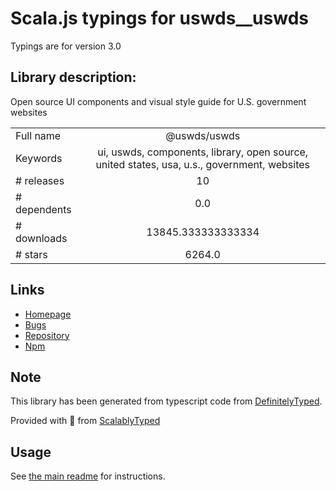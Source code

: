 
# Scala.js typings for uswds__uswds

Typings are for version 3.0

## Library description:
Open source UI components and visual style guide for U.S. government websites

|                    |                 |
| ------------------ | :-------------: |
| Full name          | @uswds/uswds |
| Keywords           | ui, uswds, components, library, open source, united states, usa, u.s., government, websites |
| # releases         | 10 |
| # dependents       | 0.0 |
| # downloads        | 13845.333333333334 |
| # stars            | 6264.0 |

## Links
- [Homepage](https://github.com/uswds/uswds#readme)
- [Bugs](https://github.com/uswds/uswds/issues)
- [Repository](https://github.com/uswds/uswds)
- [Npm](https://www.npmjs.com/package/%40uswds%2Fuswds)
    


## Note
This library has been generated from typescript code from [DefinitelyTyped](https://definitelytyped.org).

Provided with :purple_heart: from [ScalablyTyped](https://github.com/oyvindberg/ScalablyTyped)

## Usage
See [the main readme](../../readme.md) for instructions.


